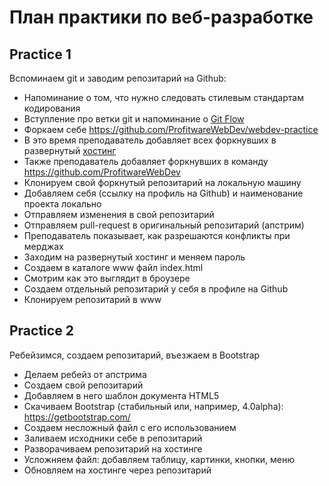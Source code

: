 # План практики по веб-разработке

## Practice 1

Вспоминаем git и заводим репозитарий на Github:
   * Напоминание о том, что нужно следовать стилевым стандартам кодирования
   * Вступление про ветки git и напоминание о [Git Flow](https://habrahabr.ru/post/106912/)
   * Форкаем себе https://github.com/ProfitwareWebDev/webdev-practice
   * В это время преподаватель добавляет всех форкнувших в развернутый [хостинг](https://github.com/ProfitwareWebDev/webdev-hosting)
   * Также преподаватель добавляет форкнувших в команду https://github.com/ProfitwareWebDev
   * Клонируем свой форкнутый репозитарий на локальную машину
   * Добавляем себя (ссылку на профиль на Github) и наименование проекта локально
   * Отправляем изменения в свой репозитарий
   * Отправляем pull-request в оригинальный репозитарий (апстрим)
   * Преподаватель показывает, как разрешаются конфликты при мерджах
   * Заходим на развернутый хостинг и меняем пароль
   * Создаем в каталоге www файл index.html
   * Смотрим как это выглядит в броузере
   * Создаем отдельный репозитарий у себя в профиле на Github
   * Клонируем репозитарий в www

## Practice 2

Ребейзимся, создаем репозитарий, въезжаем в Bootstrap
   * Делаем ребейз от апстрима
   * Создаем свой репозитарий
   * Добавляем в него шаблон документа HTML5
   * Скачиваем Bootstrap (стабильный или, например, 4.0alpha): https://getbootstrap.com/
   * Создаем несложный файл с его использованием
   * Заливаем исходники себе в репозитарий
   * Разворачиваем репозитарий на хостинге
   * Усложняем файл: добавляем таблицу, картинки, кнопки, меню
   * Обновляем на хостинге через репозитарий
